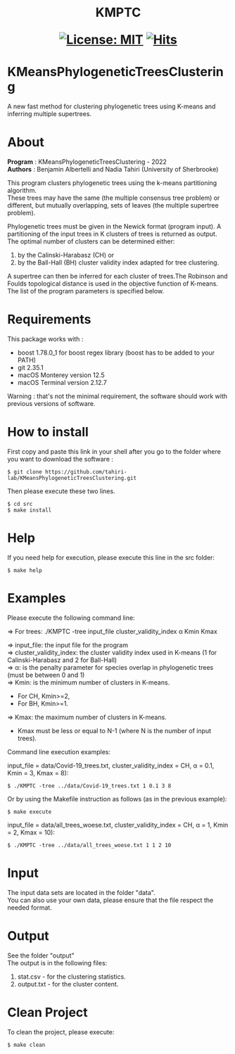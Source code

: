 ﻿﻿﻿﻿﻿﻿﻿﻿<h1  align="center"> KMPTC <p align='center'> [![License: MIT](https://img.shields.io/badge/License-MIT-yellow.svg)](https://opensource.org/licenses/MIT) [![Hits](https://hits.seeyoufarm.com/api/count/incr/badge.svg?url=https%3A%2F%2Fgithub.com%2Ftahiri-lab%2FKMeansPhylogeneticTreesClustering&count_bg=%2379C83D&title_bg=%23555555&icon=&icon_color=%23E7E7E7&title=hits&edge_flat=false)](https://hits.seeyoufarm.com) </p>

# KMeansPhylogeneticTreesClustering
A new fast method for clustering phylogenetic trees using K-means and inferring multiple supertrees.

# About
**Program**   : KMeansPhylogeneticTreesClustering - 2022  
**Authors**   : Benjamin Albertelli and Nadia Tahiri (University of Sherbrooke)  

This program clusters phylogenetic trees using the k-means partitioning algorithm.  
These trees may have the same (the multiple consensus tree problem) or different, but mutually overlapping, sets of leaves (the multiple supertree problem).
    
Phylogenetic trees must be given in the Newick format (program input). A partitioning of the input trees in K clusters of trees is returned as output. 
The optimal number of clusters can be determined either:

1) by the Calinski-Harabasz (CH) or 
2) by the Ball-Hall (BH) cluster validity index adapted for tree clustering.

A supertree can then be inferred for each cluster of trees.The Robinson and Foulds topological distance is used in the objective function of K-means.
The list of the program parameters is specified below.

# Requirements
This package works with : 

- boost 1.78.0_1 for boost regex library (boost has to be added to your PATH)
- git 2.35.1
- macOS Monterey version 12.5
- macOS Terminal version 2.12.7

Warning : that's not the minimal requirement, the software should work with previous versions of software.

# How to install
First copy and paste this link in your shell after you go to the folder where you want to download the software :

    $ git clone https://github.com/tahiri-lab/KMeansPhylogeneticTreesClustering.git

Then please execute these two lines.

    $ cd src
    $ make install


# Help
If you need help for execution, please execute this line in the src folder:

    $ make help

# Examples

Please execute the following command line:  

=> For trees: ./KMPTC -tree input_file cluster_validity_index α Kmin Kmax

=> input_file: the input file for the program  
=> cluster_validity_index: the cluster validity index used in K-means (1 for Calinski-Harabasz and 2 for Ball-Hall)  
=> α: is the penalty parameter for species overlap in phylogenetic trees (must be between 0 and 1)  
=> Kmin: is the minimum number of clusters in K-means.  
- For CH, Kmin>=2,  
- For BH, Kmin>=1.   
  
=> Kmax: the maximum number of clusters in K-means.  
- Kmax must be less or equal to N-1 (where N is the number of input trees).

Command line execution examples:

input_file = data/Covid-19_trees.txt, cluster_validity_index = CH, α = 0.1, Kmin = 3, Kmax = 8):

    $ ./KMPTC -tree ../data/Covid-19_trees.txt 1 0.1 3 8
    
Or by using the Makefile instruction as follows (as in the previous example):

    $ make execute
        
input_file = data/all_trees_woese.txt, cluster_validity_index = CH, α = 1, Kmin = 2, Kmax = 10):

    $ ./KMPTC -tree ../data/all_trees_woese.txt 1 1 2 10

# Input
The input data sets are located in the folder "data".  
You can also use your own data, please ensure that the file respect the needed format.

# Output
See the folder "output"  
The output is in the following files:  
1) stat.csv - for the clustering statistics.  
2) output.txt - for the cluster content.

# Clean Project

To clean the project, please execute:

    $ make clean

